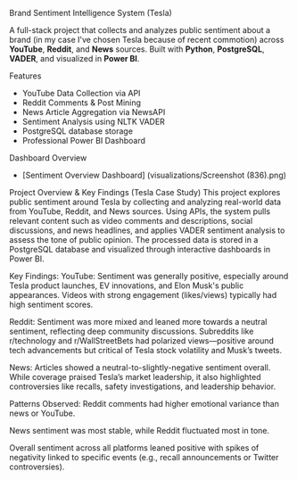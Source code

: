 Brand Sentiment Intelligence System (Tesla) 

A full-stack project that collects and analyzes public sentiment about a brand (in my case I've chosen Tesla because of recent commotion) across **YouTube**, **Reddit**, and **News** sources. Built with **Python**, **PostgreSQL**, **VADER**, and visualized in **Power BI**.

Features
- YouTube Data Collection via API
- Reddit Comments & Post Mining
- News Article Aggregation via NewsAPI
- Sentiment Analysis using NLTK VADER
- PostgreSQL database storage
- Professional Power BI Dashboard

Dashboard Overview
- [Sentiment Overview Dashboard] (visualizations/Screenshot (836).png)

Project Overview & Key Findings (Tesla Case Study)
This project explores public sentiment around Tesla by collecting and analyzing real-world data from YouTube, Reddit, and News sources. Using APIs, the system pulls relevant content such as video comments and descriptions, social discussions, and news headlines, and applies VADER sentiment analysis to assess the tone of public opinion. The processed data is stored in a PostgreSQL database and visualized through interactive dashboards in Power BI.

Key Findings:
YouTube: Sentiment was generally positive, especially around Tesla product launches, EV innovations, and Elon Musk's public appearances. Videos with strong engagement (likes/views) typically had high sentiment scores.

Reddit: Sentiment was more mixed and leaned more towards a neutral sentiment, reflecting deep community discussions. Subreddits like r/technology and r/WallStreetBets had polarized views—positive around tech advancements but critical of Tesla stock volatility and Musk’s tweets.

News: Articles showed a neutral-to-slightly-negative sentiment overall. While coverage praised Tesla’s market leadership, it also highlighted controversies like recalls, safety investigations, and leadership behavior.

Patterns Observed:
Reddit comments had higher emotional variance than news or YouTube.

News sentiment was most stable, while Reddit fluctuated most in tone.

Overall sentiment across all platforms leaned positive with spikes of negativity linked to specific events (e.g., recall announcements or Twitter controversies).



